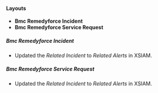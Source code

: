 
#### Layouts
- **Bmc Remedyforce Incident**
- **Bmc Remedyforce Service Request**
##### Bmc Remedyforce Incident
- Updated the *Related Incident* to *Related Alerts* in XSIAM.
##### Bmc Remedyforce Service Request
- Updated the *Related Incident* to *Related Alerts* in XSIAM.

